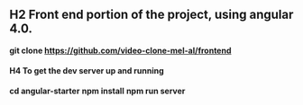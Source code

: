 ## H2 Front end portion of the project, using angular 4.0.

**git clone https://github.com/video-clone-mel-al/frontend**

#### H4 To get the dev server up and running 
**cd angular-starter**
**npm install** 
**npm run server**